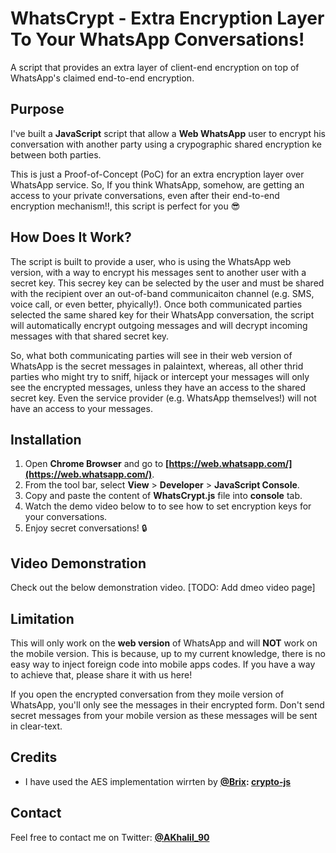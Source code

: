 # WhatsCrypt - Extra Encryption Layer To Your WhatsApp Conversations!
A script that provides an extra layer of client-end encryption on top of WhatsApp's claimed end-to-end encryption.

## Purpose
I've built a **JavaScript** script that allow a **Web WhatsApp** user to encrypt his conversation with another party using a crypographic shared encryption ke between both parties.

This is just a Proof-of-Concept (PoC) for an extra encryption layer over WhatsApp service. So, If you think WhatsApp, somehow, are getting an access to your private conversations, even after their end-to-end encryption mechanism!!, this script is perfect for you :sunglasses:

## How Does It Work?
The script is built to provide a user, who is using the WhatsApp web version, with a way to encrypt his messages sent to another user with a secret key. This secrey key can be selected by the user and must be shared with the recipient over an out-of-band communicaiton channel (e.g. SMS, voice call, or even better, phyically!). Once both communicated parties selected the same shared key for their WhatsApp conversation, the script will automatically encrypt outgoing messages and will decrypt incoming messages with that shared secret key.

So, what both communicating parties will see in their web version of WhatsApp is the secret messages in palaintext, whereas, all other thrid parties who might try to sniff, hijack or intercept your messages will only see the encrypted messages, unless they have an access to the shared secret key. Even the service provider (e.g. WhatsApp themselves!) will not have an access to your messages.

## Installation
1. Open **Chrome Browser** and go to **[https://web.whatsapp.com/](https://web.whatsapp.com/)**.
2. From the tool bar, select **View** > **Developer** > **JavaScript Console**.
3. Copy and paste the content of **WhatsCrypt.js** file into **console** tab.
4. Watch the demo video below to to see how to set encryption keys for your conversations.
5. Enjoy secret conversations! :lock:

## Video Demonstration
Check out the below demonstration video.
[TODO: Add dmeo video page]

## Limitation
This will only work on the **web version** of WhatsApp and will **NOT** work on the mobile version. This is because, up to my current knowledge, there is no easy way to inject foreign code into mobile apps codes. If you have a way to achieve that, please share it with us here!

If you open the encrypted conversation from they moile version of WhatsApp, you'll only see the messages in their encrypted form. Don't send secret messages from your mobile version as these messages will be sent in clear-text.

## Credits
- I have used the AES implementation wirrten by **[@Brix](https://github.com/brix): [crypto-js](https://github.com/brix/crypto-js)**

## Contact
Feel free to contact me on Twitter: **[@AKhalil_90](https://twitter.com/AKhalil_90)**

